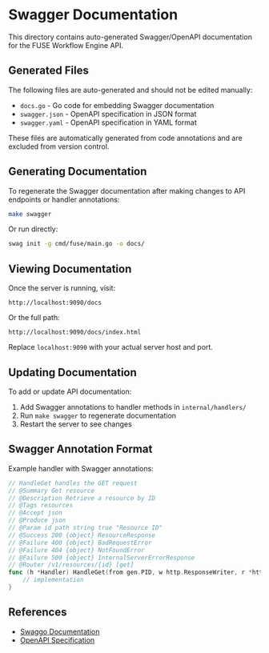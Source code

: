 # Swagger Documentation

This directory contains auto-generated Swagger/OpenAPI documentation for the FUSE Workflow Engine API.

## Generated Files

The following files are auto-generated and should not be edited manually:

- `docs.go` - Go code for embedding Swagger documentation
- `swagger.json` - OpenAPI specification in JSON format
- `swagger.yaml` - OpenAPI specification in YAML format

These files are automatically generated from code annotations and are excluded from version control.

## Generating Documentation

To regenerate the Swagger documentation after making changes to API endpoints or handler annotations:

```bash
make swagger
```

Or run directly:

```bash
swag init -g cmd/fuse/main.go -o docs/
```

## Viewing Documentation

Once the server is running, visit:

```
http://localhost:9090/docs
```

Or the full path:

```
http://localhost:9090/docs/index.html
```

Replace `localhost:9090` with your actual server host and port.

## Updating Documentation

To add or update API documentation:

1. Add Swagger annotations to handler methods in `internal/handlers/`
2. Run `make swagger` to regenerate documentation
3. Restart the server to see changes

## Swagger Annotation Format

Example handler with Swagger annotations:

```go
// HandleGet handles the GET request
// @Summary Get resource
// @Description Retrieve a resource by ID
// @Tags resources
// @Accept json
// @Produce json
// @Param id path string true "Resource ID"
// @Success 200 {object} ResourceResponse
// @Failure 400 {object} BadRequestError
// @Failure 404 {object} NotFoundError
// @Failure 500 {object} InternalServerErrorResponse
// @Router /v1/resources/{id} [get]
func (h *Handler) HandleGet(from gen.PID, w http.ResponseWriter, r *http.Request) error {
    // implementation
}
```

## References

- [Swaggo Documentation](https://github.com/swaggo/swag)
- [OpenAPI Specification](https://swagger.io/specification/)
